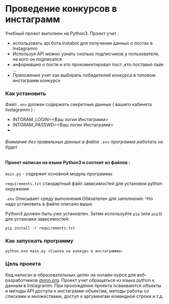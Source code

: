# Проведение конкурсов в инстаграмм

 Учебный проект выполнен на Python3. Проект учит :
 * использовать api бота instabot для получения данных о постах в Instagramm
 * Используя API можно узнать сколько подписчиков у пользователя, на кого он подписался
 *  информацию о посте и кто прокоментировал пост ,кто поставил лайк ...
 * Приложение учит как выбирать победителей конкурса в типовом инстаграмм конкурсе
 
 
 

### Как установить


Файл `.env` должен содержать секретные данные ( вашего кабинета Instagramm ) :
* INTGRAM_LOGIN=<Ваш логин Инстаграмм>  
* INTGRAM_PASSWD=<Ваш логин Инстаграмм>
* 

###### Внимание без правильных данных в файле `.env` программа работать не будет
#### Проект написан на языке Python3 и состоит из файлов :

`main.py`            - содержит основной модуль программы


`requirements.txt`  стандартный файл зависимостей для установки  python окружения

`.env` Описывает среду выполнения.Обязателен для заполнения. Что надо установить в файле описано выше.


Python3 должен быть уже установлен. 
Затем используйте `pip` (или `pip3`) для установки зависимостей:


    pip install -r requirements.txt


### Как запускать программу
	python.exe main.py <Ссылка на конкурс в инстаграмме>
	


### Цель проекта

Код написан в образовательных целях на онлайн-курсе  для веб-разработчиков [dvmn.org](https://dvmn.org/).
Проект  учит обращаться из языка python к данным в Instagramm.
При прохождении  проекта осваиваются 
объекты и методы API доступа к инстаграмм-объектам, 
методы работы со списками и множествами,
доступ к аргументам командной строки и.т.д.


